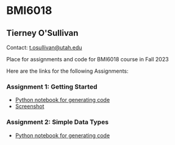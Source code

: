 # BMI6018
## Tierney O'Sullivan 
Contact: t.osullivan@utah.edu

Place for assignments and code for BMI6018 course in Fall 2023


Here are the links for the following Assignments:

### Assignment 1: Getting Started
- [Python notebook for generating code](https://github.com/tierney6/BMI6018/blob/main/Assignment1_gettingstarted/Assignment1_screenshot.ipynb)
- [Screenshot](https://github.com/tierney6/BMI6018/blob/main/Assignment1_gettingstarted/Tierney_Osullivan_python_assign1_screenshot.png) 

### Assignment 2: Simple Data Types
- [Python notebook for generating code](https://github.com/tierney6/BMI6018/blob/main/Assignment2_SimpleDataTypes/Assignment2_SimpleDataTypes.ipynb)
